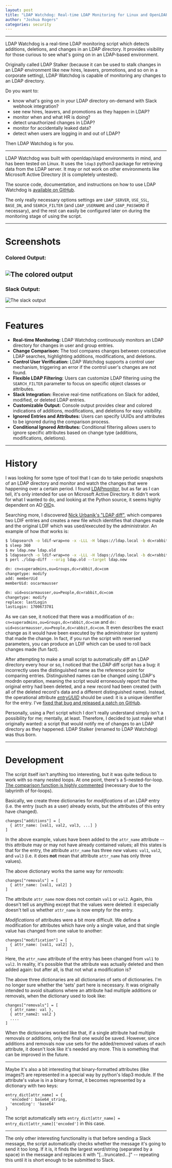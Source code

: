 ```yaml
---
layout: post
title: "LDAP Watchdog: Real-time LDAP Monitoring for Linux and OpenLDAP"
author: "Joshua Rogers"
categories: security
---
```


---

LDAP Watchdog is a real-time LDAP monitoring script which detects additions, deletions, and changes in an LDAP directory. It provides visibility for those curious to see what's going on in an LDAP-based environment.

Originally called LDAP Stalker (because it can be used to stalk changes in an LDAP environment like new hires, leavers, promotions, and so on in a corporate setting), LDAP Watchdog is capable of monitoring any changes to an LDAP directory.

Do you want to:

- know what's going on in your LDAP directory on-demand with Slack webhook integration?
- see new hires, leavers, and promotions as they happen in LDAP?
- monitor when and what HR is doing?
- detect unauthorized changes in LDAP?
- monitor for accidentally leaked data?
- detect when users are logging in and out of LDAP?

Then LDAP Watchdog is for you.

---

LDAP Watchdog was built with openldap/slapd environments in mind, and has been tested on Linux. It uses the `ldap3` python3 package for retrieving data from the LDAP server. It may or not work on other environments like Microsoft Active Directory (it is completely untested).

The source code, documentation, and instructions on how to use LDAP Watchdog is [available on GitHub](https://github.com/MegaManSec/LDAP-Monitoring-Watchdog).

The only really necessary options settings are `LDAP_SERVER`, `USE_SSL`, `BASE_DN`, and `SEARCH_FILTER` (and `LDAP_USERNAME` and `LDAP_PASSWORD` if necessary), and the rest can easily be configured later on during the monitoring stage of using the script.



---

# Screenshots

### Colored Output:

![The colored output](https://raw.githubusercontent.com/MegaManSec/LDAP-Monitoring-Watchdog/main/example.png)
---

### Slack Output:

![The slack output](https://raw.githubusercontent.com/MegaManSec/LDAP-Monitoring-Watchdog/main/example-slack.png)

---

# Features
- **Real-time Monitoring:** LDAP Watchdog continuously monitors an LDAP directory for changes in user and group entries.
- **Change Comparison:** The tool compares changes between consecutive LDAP searches, highlighting additions, modifications, and deletions.
- **Control User Verification:** LDAP Watchdog supports a control user mechanism, triggering an error if the control user's changes are not found.
- **Flexible LDAP Filtering:** Users can customize LDAP filtering using the `SEARCH_FILTER` parameter to focus on specific object classes or attributes.
- **Slack Integration:** Receive real-time notifications on Slack for added, modified, or deleted LDAP entries.
- **Customizable Output:** Console output provides clear and colored indications of additions, modifications, and deletions for easy visibility.
- **Ignored Entries and Attributes:** Users can specify UUIDs and attributes to be ignored during the comparison process.
- **Conditional Ignored Attributes:** Conditional filtering allows users to ignore specific attributes based on change type (additions, modifications, deletions).

---

# History

I was looking for some type of tool that I can do to take periodic snapshots of an LDAP directory and monitor and watch the changes that were happening over a certain period. I found [LDAPmonitor](https://github.com/p0dalirius/LDAPmonitor), but as far as I can tell, it's only intended for use on Microsoft Active Directory. It didn't work for what I wanted to do, and looking at the Python source, it seems highly dependent on AD [OID](https://ldap.com/ldap-oid-reference-guide/)s.

Searching more, I discovered [Nick Urbanik's "LDAP diff"](https://nicku.org/software/), which compares two LDIF entries and creates a new file which identifies that changes made and the original LDIF which was used/executed by the administrator. An example of how _that_ works is:

```bash
$ ldapsearch -o ldif-wrap=no -x -LLL -H ldaps://ldap.local -b dc=rabbit,dc=com '(&(|(objectClass=inetOrgPerson)(objectClass=groupOfNames)))' '*' '+' > ldap.new
$ sleep 360
$ mv ldap.new ldap.old
$ ldapsearch -o ldif-wrap=no -x -LLL -H ldaps://ldap.local -b dc=rabbit,dc=com '(&(|(objectClass=inetOrgPerson)(objectClass=groupOfNames)))' '*' '+' > ldap.new
$ perl ./ldap-diff  --orig ldap.old --target ldap.new

dn: cn=superadmins,ou=Groups,dc=rabbit,dc=com
changetype: modify
add: memberUid
memberUid: oscarmausser

dn: uid=oscarmausser,ou=People,dc=rabbit,dc=com
changetype: modify
replace: lastLogin
lastLogin: 1700673781
```

As we can see, it noticed that there was a modification of `dn: cn=superadmins,ou=Groups,dc=rabbit,dc=com` and `dn: uid=oscarmausser,ou=People,dc=rabbit,dc=com`. It even describes the exact change as it would have been executed by the administrator (or system) that made the change. In fact, if you run the script with reversed parameters, you can produce an LDIF which can be used to roll back changes made (fun fact).

After attempting to make a small script to automatically diff an LDAP directory every hour or so, I noticed that the LDAP diff script has a bug: it incorrectly uses the distinguished name as the reference point for comparing entries. Distinguished names can be changed using LDAP's modrdn operation, meaning the script would erroneously report that the original entry had been deleted, and a new record had been created (with all of the deleted record's data and a different distinguished name). Instead, the operational attribute [_entryUUID_](https://joshua.hu/tracking-secret-ldap-login-times-with-modifytimestamp-heuristics) should be used: it is a unique identifier for the entry. I've [fixed that bug and released a patch on GitHub](https://github.com/MegaManSec/ldap-diff/commit/5949d8fe5cc1a48cc6e162c265f156b3f95cd93a).

Personally, using a Perl script which I don't really understand simply isn't a possibility for me; mentally, at least. Therefore, I decided to just make what I originally wanted: a script that would notify me of changes to an LDAP directory as they happened. LDAP Stalker (renamed to LDAP Watchdog) was thus born.

---

# Development

The script itself isn't anything too interesting, but it was quite tedious to work with so many nested loops. At one point, there's a 5-nested-for-loop. [The comparison function is highly commented](https://github.com/MegaManSec/LDAP-Monitoring-Watchdog/blob/main/ldap-watchdog.py#L237) (necessary due to the labyrinth of for-loops).

Basically, we create three dictionaries for _modifications_ of an LDAP entry (i.e. the entry (such as a user) already exists, but the attributes of this entry have changed).

```
changes["additions"] = [
  { attr_name: [val1, val2, val3, ...] }
]
```

In the above example, values have been added to the  `attr_name` attribute -- this attribute may or may not have already contained values; all this states is that for the entry, the attribute `attr_name` has three _new_ values: `val1`, `val2`, and `val3` (i.e. it does __not__ mean that attribute `attr_name` has only three values).

The above dictionary works the same way for _removals_:

```
changes["removals"] = [
  { attr_name: [val1, val2] }
]
```

The attribute `attr_name` now does not contain `val1` or `val2`. Again, this doesn't tell us anything except that the values were deleted: it especially doesn't tell us whether `attr_name` is now empty for the entry.

_Modifications_ of attributes were a bit more difficult. We define a modification for attributes which have only a single value, and that single value has changed from one value to another:

```
changes["modification"] = [
  { attr_name: [val1, val2] },
]
```

Here, the `attr_name` attribute of the entry has been changed from `val1` to `val2`. In reality, it's possible that the attribute was actually deleted and then added again: but after all, is that not what a modification is?

The above three dictionaries are all dictionaries of sets of dictionaries. I'm no longer sure whether the 'sets' part here is necessary. It was originally intended to avoid situations where an attribute had multiple additions or removals, when the dictionary used to look like:

```
changes["removals"] = [
  { attr_name: val },
  { attr_name2: val2 }
  ....
]
```

When the dictionaries worked like that, if a single attribute had multiple removals or additions, only the final one would be saved. However, since additions and removals now use sets for the added/removed values of each attribute, it doesn't look like it's needed any more. This is something that can be improved in the future.

---

Maybe it's also a bit interesting that binary-formatted attributes (like images?) are represented in a special way by python's ldap3 module. If the attribute's value is in a binary format, it becomes represented by a dictionary with two keys: 

```
entry_dict[attr_name] = {
  'encoded': base64_string,
  'encoding': 'base64'
}
```

The script automatically sets `entry_dict[attr_name] = entry_dict[attr_name]['encoded']` in this case.

---

The only other interesting functionality is that before sending a Slack message, the script automatically checks whether the message it's going to send it too long. If it is, it finds the largest word/string (separated by a space) in the message and replaces it with "[...truncated...]" -- repeating this until it is short enough to be submitted to Slack.

